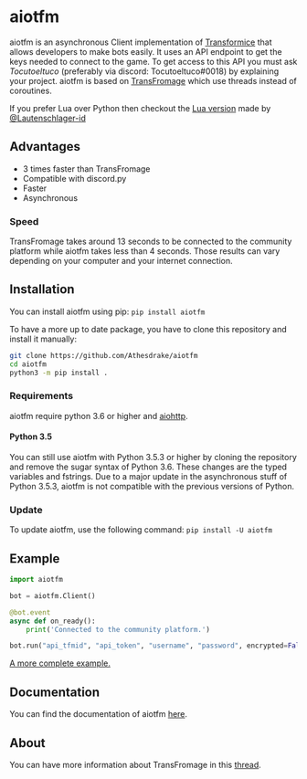 # aiotfm

aiotfm is an asynchronous Client implementation of [Transformice](https://www.transformice.com/) that allows developers to make bots easily.
It uses an API endpoint to get the keys needed to connect to the game. To get access to this API you must ask *Tocutoeltuco* (preferably via discord: Tocutoeltuco#0018) by explaining your project.
aiotfm is based on [TransFromage](https://github.com/Tocutoeltuco/transfromage) which use threads instead of coroutines.

If you prefer Lua over Python then checkout the [Lua version](https://github.com/Lautenschlager-id/Transfromage) made by [@Lautenschlager-id](https://github.com/Lautenschlager-id)

## Advantages

- 3 times faster than TransFromage
- Compatible with discord.py
- Faster
- Asynchronous

### Speed

TransFromage takes around 13 seconds to be connected to the community platform while aiotfm takes less than 4 seconds.
Those results can vary depending on your computer and your internet connection.

## Installation

You can install aiotfm using pip:
`pip install aiotfm`

To have a more up to date package, you have to clone this repository and install it manually:
```sh
git clone https://github.com/Athesdrake/aiotfm
cd aiotfm
python3 -m pip install .
```

### Requirements

aiotfm require python 3.6 or higher and [aiohttp](https://github.com/aio-libs/aiohttp).

#### Python 3.5

You can still use aiotfm with Python 3.5.3 or higher by cloning the repository and remove the sugar syntax of Python 3.6.
These changes are the typed variables and fstrings.
Due to a major update in the asynchronous stuff of Python 3.5.3, aiotfm is not compatible with the previous versions of Python.

### Update

To update aiotfm, use the following command:
`pip install -U aiotfm`

## Example

```Python
import aiotfm

bot = aiotfm.Client()

@bot.event
async def on_ready():
	print('Connected to the community platform.')

bot.run("api_tfmid", "api_token", "username", "password", encrypted=False, room="start_room")
```

[A more complete example.](https://github.com/Athesdrake/aiotfm/blob/master/example_bot.py)

## Documentation

You can find the documentation of aiotfm [here](https://github.com/Athesdrake/aiotfm/tree/master/docs).

## About

You can have more information about TransFromage in this [thread](https://atelier801.com/topic?f=5&t=917024).